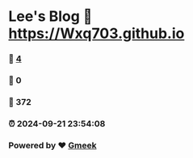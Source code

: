# Lee's Blog :link: https://Wxq703.github.io 
### :page_facing_up: [4](https://Wxq703.github.io/tag.html) 
### :speech_balloon: 0 
### :hibiscus: 372 
### :alarm_clock: 2024-09-21 23:54:08 
### Powered by :heart: [Gmeek](https://github.com/Meekdai/Gmeek)
